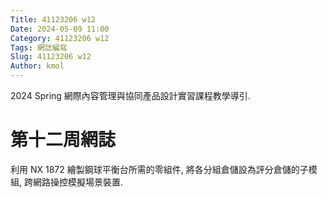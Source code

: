 ```yaml
---
Title: 41123206 w12
Date: 2024-05-09 11:00
Category: 41123206 w12
Tags: 網誌編寫
Slug: 41123206 w12
Author: kmol
---
```


2024 Spring 網際內容管理與協同產品設計實習課程教學導引.

<!-- PELICAN_END_SUMMARY -->

# 第十二周網誌
利用 NX 1872 繪製鋼球平衡台所需的零組件, 將各分組倉儲設為評分倉儲的子模組, 跨網路操控模擬場景裝置.